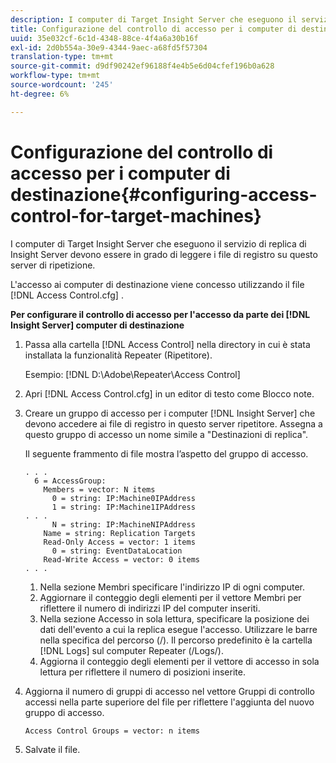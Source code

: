 ```yaml
---
description: I computer di Target Insight Server che eseguono il servizio di replica di Insight Server devono essere in grado di leggere i file di registro su questo server di ripetizione.
title: Configurazione del controllo di accesso per i computer di destinazione
uuid: 35e032cf-6c1d-4348-88ce-4f4a6a30b16f
exl-id: 2d0b554a-30e9-4344-9aec-a68fd5f57304
translation-type: tm+mt
source-git-commit: d9df90242ef96188f4e4b5e6d04cfef196b0a628
workflow-type: tm+mt
source-wordcount: '245'
ht-degree: 6%

---
```


# Configurazione del controllo di accesso per i computer di destinazione{#configuring-access-control-for-target-machines}

I computer di Target Insight Server che eseguono il servizio di replica di Insight Server devono essere in grado di leggere i file di registro su questo server di ripetizione.

L&#39;accesso ai computer di destinazione viene concesso utilizzando il file [!DNL Access Control.cfg] .

**Per configurare il controllo di accesso per l&#39;accesso da parte dei  [!DNL Insight Server] computer di destinazione**

1. Passa alla cartella [!DNL Access Control] nella directory in cui è stata installata la funzionalità Repeater (Ripetitore).

   Esempio: [!DNL D:\Adobe\Repeater\Access Control]

1. Apri [!DNL Access Control.cfg] in un editor di testo come Blocco note.
1. Creare un gruppo di accesso per i computer [!DNL Insight Server] che devono accedere ai file di registro in questo server ripetitore. Assegna a questo gruppo di accesso un nome simile a &quot;Destinazioni di replica&quot;.

   Il seguente frammento di file mostra l’aspetto del gruppo di accesso.

   ```
   . . . 
     6 = AccessGroup: 
       Members = vector: N items 
         0 = string: IP:Machine0IPAddress 
         1 = string: IP:Machine1IPAddress 
   . . . 
         N = string: IP:MachineNIPAddress 
       Name = string: Replication Targets 
       Read-Only Access = vector: 1 items 
         0 = string: EventDataLocation 
       Read-Write Access = vector: 0 items 
   . . .
   ```

   1. Nella sezione Membri specificare l&#39;indirizzo IP di ogni computer.
   1. Aggiornare il conteggio degli elementi per il vettore Membri per riflettere il numero di indirizzi IP del computer inseriti.
   1. Nella sezione Accesso in sola lettura, specificare la posizione dei dati dell&#39;evento a cui la replica esegue l&#39;accesso. Utilizzare le barre nella specifica del percorso (/). Il percorso predefinito è la cartella [!DNL Logs] sul computer Repeater (/Logs/).
   1. Aggiorna il conteggio degli elementi per il vettore di accesso in sola lettura per riflettere il numero di posizioni inserite.

1. Aggiorna il numero di gruppi di accesso nel vettore Gruppi di controllo accessi nella parte superiore del file per riflettere l&#39;aggiunta del nuovo gruppo di accesso.

   ```
   Access Control Groups = vector: n items
   ```

1. Salvate il file.
